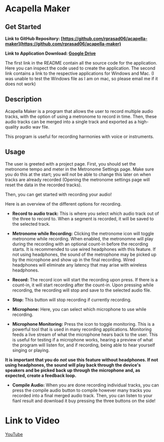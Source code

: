 # Acapella Maker

## Get Started

**Link to GitHub Repository: [https://github.com/rprasad06/acapella-maker](https://github.com/rprasad06/acapella-maker)**

**Link to Application Download: [Google Drive](https://drive.google.com/file/d/1FjAw7HcCIC4dFcNGefdubh8hDc872e2C/view?usp=sharing)**

The first link in the README contain all the source code for the application. Here you can inspect the code used to create the application. 
The second link contains a link to the respective applications for Windows and Mac. (I was unable to test the Windows file as I am on mac, so please email me if it does not work)

## Description

Acapella Maker is a program that allows the user to record multiple audio tracks, with the option of using a metronome to record in time. Then, these audio tracks can be merged into a single track and exported as a high-quality audio wav file.

This program is useful for recording harmonies with voice or instruments. 

## Usage

The user is greeted with a project page. First, you should set the metronome tempo and meter in the Metronome Settings page. Make sure you do this at the start; you will not be able to change this later on when tracks are already recorded (Opening the metronome settings page will reset the data in the recorded tracks).

Then, you can get started with recording your audio!

Here is an overview of the different options for recording.

- **Record to audio track:** This is where you select which audio track out of the three to record to. When a segment is recorded, it will be saved to the selected track.

- **Metronome while Recording:** Clicking the metronome icon will toggle metronome while recording. When enabled, the metronomne will play during the recording with an optional count-in before the recording starts. It is recommended to use wired headphones with this feature. If not using headphones, the sound of the metrophone may be picked up by the microphone and show up in the final recording. Wired headphones will eliminate any latency that may arise with wireless headphones.

- **Record:** The record icon will start the recording upon press. If there is a count-in, it will start recording after the count-in. Upon pressing while recording, the recording will stop and save to the selected audio file.

- **Stop:** This button will stop recording if currently recording.

- **Microphone:** Here, you can select which microphone to use while recording.

- **Microphone Monitoring:** Press the icon to toggle monitoring. This is a powerful tool that is used in many recording applications. Monitoring feeds a live stream of what the microphone hears back to the user. This is useful for testing if a microphone works, hearing a preview of what the program will listen for, and if recording, being able to hear yourself singing or playing.

**It is important that you do** ***not*** **use this feature without headphones. If not using headphones, the sound will play back through the device's speakers and be picked back up through the microphone and, as expected, create a feedback loop.**

- **Compile Audio:** When you are done recording individual tracks, you can press the compile audio button to compile however many tracks you recorded into a final merged audio track. Then, you can listen to your fianl result and download it buy pressing the three buttons on the side!

# Link to Video

[YouTube](https://youtu.be/Mlg63qDWb9s)
